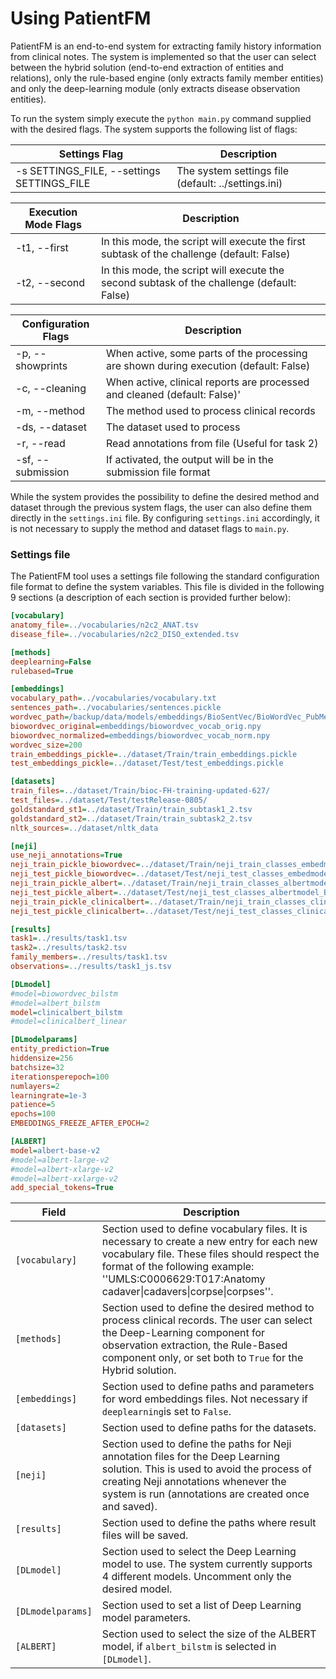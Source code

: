 # Using PatientFM

PatientFM is an end-to-end system for extracting family history information from clinical notes. The system is implemented so that the user can select between the hybrid solution (end-to-end extraction of entities and relations), only the rule-based engine (only extracts family member entities) and only the deep-learning module (only extracts disease observation entities). 

To run the system simply execute the `python main.py` command supplied with the desired flags. The system supports the following list of flags:

|Settings Flag|Description|
|---|---|
|-s SETTINGS_FILE, --settings SETTINGS_FILE|The system settings file (default: ../settings.ini)|

|Execution Mode Flags|Description|
|---|---|
|-t1, --first|In this mode, the script will execute the first subtask of the challenge (default: False)|
|-t2, --second|In this mode, the script will execute the second subtask of the challenge (default: False)|

|Configuration Flags|Description|
|---|---|
|-p, --showprints|When active, some parts of the processing are shown during execution (default: False)|
|-c, --cleaning|When active, clinical reports are processed and cleaned (default: False)'|
|-m, --method|The method used to process clinical records|
|-ds, --dataset|The dataset used to process|
|-r, --read|Read annotations from file (Useful for task 2)| 
|-sf, --submission|If activated, the output will be in the submission file format|

While the system provides the possibility to define the desired method and dataset through the previous system flags, the user can also define them directly in the `settings.ini` file. By configuring `settings.ini` accordingly, it is not necessary to supply the method and dataset flags to `main.py`.

### Settings file
The PatientFM tool uses a settings file following the standard configuration file format to define the system variables. This file is divided in the following 9 sections (a description of each section is provided further below):

```ini
[vocabulary]
anatomy_file=../vocabularies/n2c2_ANAT.tsv
disease_file=../vocabularies/n2c2_DISO_extended.tsv

[methods]
deeplearning=False
rulebased=True

[embeddings]
vocabulary_path=../vocabularies/vocabulary.txt
sentences_path=../vocabularies/sentences.pickle
wordvec_path=/backup/data/models/embeddings/BioSentVec/BioWordVec_PubMed_MIMICIII_d200.bin
biowordvec_original=embeddings/biowordvec_vocab_orig.npy
biowordvec_normalized=embeddings/biowordvec_vocab_norm.npy
wordvec_size=200
train_embeddings_pickle=../dataset/Train/train_embeddings.pickle
test_embeddings_pickle=../dataset/Test/test_embeddings.pickle

[datasets]
train_files=../dataset/Train/bioc-FH-training-updated-627/
test_files=../dataset/Test/testRelease-0805/
goldstandard_st1=../dataset/Train/train_subtask1_2.tsv
goldstandard_st2=../dataset/Train/train_subtask2_2.tsv
nltk_sources=../dataset/nltk_data

[neji]
use_neji_annotations=True
neji_train_pickle_biowordvec=../dataset/Train/neji_train_classes_embedmodel_BIO.pickle
neji_test_pickle_biowordvec=../dataset/Test/neji_test_classes_embedmodel_BIO.pickle
neji_train_pickle_albert=../dataset/Train/neji_train_classes_albertmodel_BIO.pickle
neji_test_pickle_albert=../dataset/Test/neji_test_classes_albertmodel_BIO.pickle
neji_train_pickle_clinicalbert=../dataset/Train/neji_train_classes_clinicalbertmodel_BIO.pickle
neji_test_pickle_clinicalbert=../dataset/Test/neji_test_classes_clinicalbertmodel_BIO.pickle

[results]
task1=../results/task1.tsv
task2=../results/task2.tsv
family_members=../results/task1.tsv
observations=../results/task1_js.tsv

[DLmodel]
#model=biowordvec_bilstm
#model=albert_bilstm
model=clinicalbert_bilstm
#model=clinicalbert_linear

[DLmodelparams]
entity_prediction=True
hiddensize=256
batchsize=32
iterationsperepoch=100
numlayers=2
learningrate=1e-3
patience=5
epochs=100
EMBEDDINGS_FREEZE_AFTER_EPOCH=2

[ALBERT]
model=albert-base-v2
#model=albert-large-v2
#model=albert-xlarge-v2
#model=albert-xxlarge-v2
add_special_tokens=True
```

| Field           | Description |
|-----------------|-------------|
|`[vocabulary]`|Section used to define vocabulary files. It is necessary to create a new entry for each new vocabulary file. These files should respect the format of the following example: ''UMLS:C0006629:T017:Anatomy    cadaver\|cadavers\|corpse\|corpses''.|
|`[methods]`|Section used to define the desired method to process clinical records. The user can select the Deep-Learning component for observation extraction, the Rule-Based component only, or set both to `True` for the Hybrid solution.|
|`[embeddings]`|Section used to define paths and parameters for word embeddings files. Not necessary if `deeplearning`is set to `False`.|
|`[datasets]`|Section used to define paths for the datasets.|
|`[neji]`|Section used to define the paths for Neji annotation files for the Deep Learning solution. This is used to avoid the process of creating Neji annotations whenever the system is run (annotations are created once and saved).|
|`[results]`|Section used to define the paths where result files will be saved.|
|`[DLmodel]`|Section used to select the Deep Learning model to use. The system currently supports 4 different models. Uncomment only the desired model.|
|`[DLmodelparams]`|Section used to set a list of Deep Learning model parameters.|
|`[ALBERT]`|Section used to select the size of the ALBERT model, if `albert_bilstm` is selected in `[DLmodel]`.|
